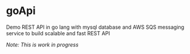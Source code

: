 # goApi
Demo REST API in go lang with mysql database and AWS SQS messaging service to build scalable and fast REST API

*Note: This is work in progress*
